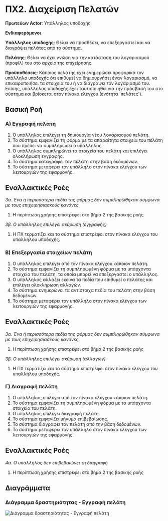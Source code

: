 # ΠΧ2. Διαχείριση Πελατών

**Πρωτεύων Actor**: Υπάλληλος υποδοχής

**Ενδιαφερόμενοι**

**Υπάλληλος υποδοχής**: Θέλει να προσθέσει, να επεξεργαστεί και να διαγράψει πελάτες από το σύστημα.

**Πελάτης**: Θέλει να έχει γνώση για την κατάσταση του λογαριασμού (προφίλ) του στο αρχείο της επιχείρησης.

**Προϋποθέσεις**: Κάποιος πελάτης έχει ενημερώσει προφορικά τον υπάλληλο υποδοχής ότι επιθυμεί να δημιουργήσει έναν λογαριασμό, να επικαιροποιήσει τα στοιχεία του ή να διαγράψει τον λογαριασμό του. Επίσης, υπάλληλος υποδοχής έχει ταυτοποιηθεί για την πρόσβασή του στο σύστημα και βρίσκεται στον πίνακα ελέγχου (ενότητα 'πελάτες').

## Βασική Ροή

### Α) Εγγραφή πελάτη
1. Ο υπάλληλος επιλέγει τη δημιουργία νέου λογαριασμού πελάτη.
2. Το σύστημα εμφανίζει τη φόρμα με τα απαραίτητα στοιχεία του πελάτη που πρέπει να συμπληρώσει ο υπάλληλος.
3. Ο υπάλληλος συμπληρώνει τα στοιχεία του πελάτη και επιλέγει ολοκλήρωση εγγραφής.
4. Το σύστημα καταγράφει τον πελάτη στην βάση δεδομένων.
5. Το σύστημα μεταφέρει τον υπάλληλο στον πίνακα ελέγχου των λειτουργιών της εφαρμογής.

## Εναλλακτικές Ροές

*3α. Ένα ή περισσότερα πεδία της φόρμας δεν συμπληρώθηκαν σύμφωνα με τους επιχειρησιασκούς κανόνες*
1. Η περίπτωση χρήσης επιστρέφει στο βήμα 2 της βασικής ροής

*3β. Ο υπάλληλος επιλέγει ακύρωση (εγγραφής)*
1. Η ΠΧ τερματίζει και το σύστημα επιστρέφει στον πίνακα ελέγχου του υπαλλήλου υποδοχής.

### Β) Επεξεργασία στοιχείων πελάτη
1. Ο υπάλληλος επιλέγει από τον πίνακα ελέγχου κάποιον πελάτη.
2. Το σύστημα εμφανίζει τη συμπληρωμένη φόρμα με τα υπάρχοντα στοιχεία του πελάτη, τα οποία μπορεί να επεξεργαστεί ο υπάλληλος.
3. Ο υπάλληλος αλλάζει εκείνα τα πεδία που επιθυμεί ο πελάτης και επιλέγει ολοκλήρωση αλλαγών.
4. Το σύστημα ενημερώνει τα αντίστοιχα πεδία του πελάτη στην βάση δεδομένων.
5. Το σύστημα μεταφέρει τον υπάλληλο στον πίνακα ελέγχου των λειτουργιών της εφαρμογής.

## Εναλλακτικές Ροές

*3α. Ένα ή περισσότερα πεδία της φόρμας δεν συμπληρώθηκαν σύμφωνα με τους επιχειρησιασκούς κανόνες*
1. Η περίπτωση χρήσης επιστρέφει στο βήμα 2 της βασικής ροής

*3β. Ο υπάλληλος επιλέγει ακύρωση (αλλαγών)*
1. Η ΠΧ τερματίζει και το σύστημα επιστρέφει στον πίνακα ελέγχου του υπαλλήλου υποδοχής.

### Γ) Διαγραφή πελάτη
1. Ο υπάλληλος επιλέγει από τον πίνακα ελέγχου κάποιον πελάτη.
2. Το σύστημα εμφανίζει τη συμπληρωμένη φόρμα με τα υπάρχοντα στοιχεία του πελάτη.
3. Ο υπάλληλος επιλέγει διαγραφή πελάτη.
4. Το σύστημα εμφανίζει μήνυμα επιβεβαίωσης.
5. Το σύστημα διαγράφει τον πελάτη από την βάση δεδομένων.
6. Το σύστημα μεταφέρει τον υπάλληλο στον πίνακα ελέγχου των λειτουργιών της εφαρμογής.

## Εναλλακτικές Ροές

*4α. Ο υπάλληλος δεν επιβεβαιώνει τη διαγραφή*
1. Η περίπτωση χρήσης επιστρέφει στο βήμα 2 της βασικής ροής

## Διαγράμματα

### Διάγραμμα δραστηριότητας - Εγγραφή πελάτη
![Διάγραμμα δραστηριότητας - Εγγραφή πελάτη](diagrams/...png)
